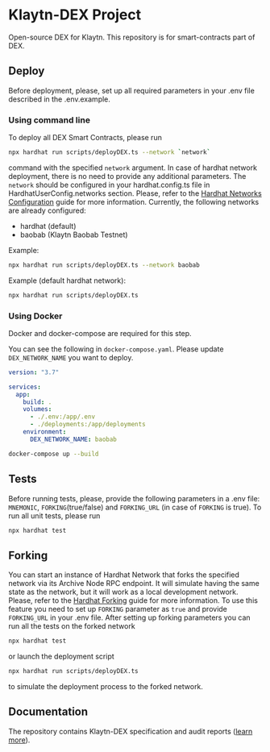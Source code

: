 # Klaytn-DEX Project

Open-source DEX for Klaytn. This repository is for smart-contracts part of DEX.

## Deploy
Before deployment, please, set up all required parameters in your .env file described in the .env.example.

### Using command line
To deploy all DEX Smart Contracts, please run 
```bash 
npx hardhat run scripts/deployDEX.ts --network `network`
```
command with the specified `network` argument. In case of hardhat network deployment, there is no need to provide any additional parameters. 
The `network` should be configured in your hardhat.config.ts file in HardhatUserConfig.networks section. Please, refer to the [Hardhat Networks Configuration](`https://hardhat.org/hardhat-runner/docs/config#networks-configuration`) guide for more information. Currently, the following networks are already configured:
- hardhat (default)
- baobab (Klaytn Baobab Testnet)

Example:
```bash 
npx hardhat run scripts/deployDEX.ts --network baobab
```
Example (default hardhat network):
```bash 
npx hardhat run scripts/deployDEX.ts
```

### Using Docker
Docker and docker-compose are required for this step.

You can see the following in `docker-compose.yaml`. Please update `DEX_NETWORK_NAME` you want to deploy.
```yaml
version: "3.7"

services:
  app:
    build: .
    volumes:
      - ./.env:/app/.env
      - ./deployments:/app/deployments
    environment:
      DEX_NETWORK_NAME: baobab
```

```bash
docker-compose up --build
```

## Tests
Before running tests, please, provide the following parameters in a .env file: `MNEMONIC`, `FORKING`(true/false) and `FORKING_URL` (in case of `FORKING` is true).
To run all unit tests, please run 
```bash 
npx hardhat test
```

## Forking
You can start an instance of Hardhat Network that forks the specified network via its Archive Node RPC endpoint. It will simulate having the same state as the network, but it will work as a local development network. Please, refer to the [Hardhat Forking](`https://hardhat.org/hardhat-network/docs/guides/forking-other-networks`) guide for more information. 
To use this feature you need to set up `FORKING` parameter as `true` and provide `FORKING_URL` in your .env file.
After setting up forking parameters you can run all the tests on the forked network
```bash 
npx hardhat test
```
or launch the deployment script
```bash 
npx hardhat run scripts/deployDEX.ts
```
to simulate the deployment process to the forked network.

## Documentation

The repository contains Klaytn-DEX specification and audit reports ([learn more](./docs/README.md)).

